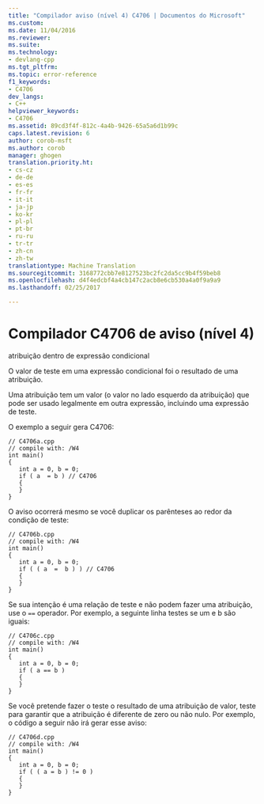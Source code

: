 ```yaml
---
title: "Compilador aviso (nível 4) C4706 | Documentos do Microsoft"
ms.custom: 
ms.date: 11/04/2016
ms.reviewer: 
ms.suite: 
ms.technology:
- devlang-cpp
ms.tgt_pltfrm: 
ms.topic: error-reference
f1_keywords:
- C4706
dev_langs:
- C++
helpviewer_keywords:
- C4706
ms.assetid: 89cd3f4f-812c-4a4b-9426-65a5a6d1b99c
caps.latest.revision: 6
author: corob-msft
ms.author: corob
manager: ghogen
translation.priority.ht:
- cs-cz
- de-de
- es-es
- fr-fr
- it-it
- ja-jp
- ko-kr
- pl-pl
- pt-br
- ru-ru
- tr-tr
- zh-cn
- zh-tw
translationtype: Machine Translation
ms.sourcegitcommit: 3168772cbb7e8127523bc2fc2da5cc9b4f59beb8
ms.openlocfilehash: d4f4edcbf4a4cb147c2acb8e6cb530a4a0f9a9a9
ms.lasthandoff: 02/25/2017

---
```

# <a name="compiler-warning-level-4-c4706"></a>Compilador C4706 de aviso (nível 4)
atribuição dentro de expressão condicional  
  
 O valor de teste em uma expressão condicional foi o resultado de uma atribuição.  
  
 Uma atribuição tem um valor (o valor no lado esquerdo da atribuição) que pode ser usado legalmente em outra expressão, incluindo uma expressão de teste.  
  
 O exemplo a seguir gera C4706:  
  
```  
// C4706a.cpp  
// compile with: /W4  
int main()  
{  
   int a = 0, b = 0;  
   if ( a  = b ) // C4706  
   {  
   }  
}  
```  
  
 O aviso ocorrerá mesmo se você duplicar os parênteses ao redor da condição de teste:  
  
```  
// C4706b.cpp  
// compile with: /W4  
int main()  
{  
   int a = 0, b = 0;  
   if ( ( a  =  b ) ) // C4706  
   {  
   }  
}  
```  
  
 Se sua intenção é uma relação de teste e não podem fazer uma atribuição, use o `==` operador. Por exemplo, a seguinte linha testes se um e b são iguais:  
  
```  
// C4706c.cpp  
// compile with: /W4  
int main()  
{  
   int a = 0, b = 0;  
   if ( a == b )  
   {  
   }  
}  
```  
  
 Se você pretende fazer o teste o resultado de uma atribuição de valor, teste para garantir que a atribuição é diferente de zero ou não nulo. Por exemplo, o código a seguir não irá gerar esse aviso:  
  
```  
// C4706d.cpp  
// compile with: /W4  
int main()  
{  
   int a = 0, b = 0;  
   if ( ( a = b ) != 0 )  
   {  
   }  
}  
```
